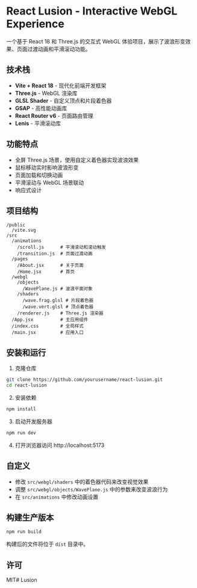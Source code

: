 # React Lusion - Interactive WebGL Experience

一个基于 React 18 和 Three.js 的交互式 WebGL 体验项目，展示了波浪形变效果、页面过渡动画和平滑滚动功能。

## 技术栈

- **Vite + React 18** - 现代化前端开发框架
- **Three.js** - WebGL 渲染库
- **GLSL Shader** - 自定义顶点和片段着色器
- **GSAP** - 高性能动画库
- **React Router v6** - 页面路由管理
- **Lenis** - 平滑滚动库

## 功能特点

- 全屏 Three.js 场景，使用自定义着色器实现波浪效果
- 鼠标移动实时影响波浪形变
- 页面加载和切换动画
- 平滑滚动与 WebGL 场景联动
- 响应式设计

## 项目结构

```
/public
  /vite.svg
/src
  /animations
    /scroll.js      # 平滑滚动和滚动触发
    /transition.js  # 页面过渡动画
  /pages
    /About.jsx      # 关于页面
    /Home.jsx       # 首页
  /webgl
    /objects
      /WavePlane.js # 波浪平面对象
    /shaders
      /wave.frag.glsl # 片段着色器
      /wave.vert.glsl # 顶点着色器
    /renderer.js    # Three.js 渲染器
  /App.jsx          # 主应用组件
  /index.css        # 全局样式
  /main.jsx         # 应用入口
```

## 安装和运行

1. 克隆仓库

```bash
git clone https://github.com/yourusername/react-lusion.git
cd react-lusion
```

2. 安装依赖

```bash
npm install
```

3. 启动开发服务器

```bash
npm run dev
```

4. 打开浏览器访问 http://localhost:5173

## 自定义

- 修改 `src/webgl/shaders` 中的着色器代码来改变视觉效果
- 调整 `src/webgl/objects/WavePlane.js` 中的参数来改变波浪行为
- 在 `src/animations` 中修改动画设置

## 构建生产版本

```bash
npm run build
```

构建后的文件将位于 `dist` 目录中。

## 许可

MIT# Lusion
